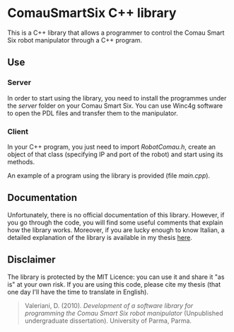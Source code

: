 # ComauSmartSix C++ library
This is a C++ library that allows a programmer to control the Comau Smart Six robot manipulator through a C++ program.

## Use
### Server
In order to start using the library, you need to install the programmes under the *server* folder on your Comau Smart Six. You can use Winc4g software to open the PDL files and transfer them to the manipulator.

### Client
In your C++ program, you just need to import *RobotComau.h*, create an object of that class (specifying IP and port of the robot) and start using its methods.

An example of a program using the library is provided (file *main.cpp*).

## Documentation
Unfortunately, there is no official documentation of this library. However, if you go through the code, you will find some useful comments that explain how the library works. Moreover, if you are lucky enough to know Italian, a detailed explanation of the library is available in my thesis [here](http://www.daddy88.com/download.php?file=TesiComau.pdf).

## Disclaimer
The library is protected by the MIT Licence: you can use it and share it "as is" at your own risk.
If you are using this code, please cite my thesis (that one day I'll have the time to translate in English).
> Valeriani, D. (2010). *Development of a software library for programming the Comau Smart Six robot manipulator* (Unpublished undergraduate dissertation). University of Parma, Parma.

